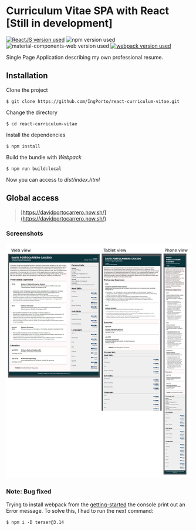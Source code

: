 # Curriculum Vitae SPA with React [Still in development]
[![ReactJS version used](https://img.shields.io/badge/react-16.7.0-blue.svg)](https://www.npmjs.com/package/react) ![npm version used](https://img.shields.io/badge/npm-v6.5.0-red.svg) ![material-components-web version used](https://img.shields.io/badge/material--components--web-v0.43.1-green.svg) [![webpack version used](https://img.shields.io/badge/webpack-v4.29.0-1a6bac.svg)](https://github.com/webpack/webpack/releases) 

Single Page Application describing my own professional resume.

## Installation

Clone the project
```
$ git clone https://github.com/IngPorto/react-curriculum-vitae.git
```
Change the directory
```
$ cd react-curriculum-vitae
```
Install the dependencies
```
$ npm install
```
Build the bundle with _Webpack_
```
$ npm run build:local
```

Now you can access to _dist/index.html_ 

## Global access

> [https://davidportocarrero.now.sh/](https://davidportocarrero.now.sh/)

### Screenshots

![screenshots](./statics/project-views.jpg)

### Note: Bug fixed

Trying to install webpack from the [getting-started](https://webpack.js.org/guides/getting-started/) the console print out an Error message. To solve this, I had to run the next command:

```
$ npm i -D terser@3.14
```